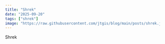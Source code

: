 ```yaml
---
title: "Shrek"
date: "2025-09-20"
tags: ["shrek"]
image: "https://raw.githubusercontent.com/jtgis/blog/main/posts/shrek.jpg"
---
```


Shrek

